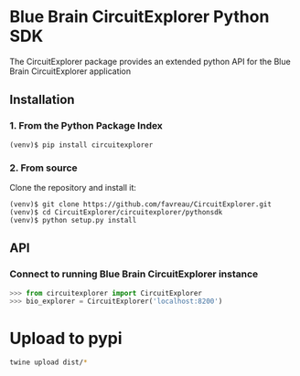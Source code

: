 # Blue Brain CircuitExplorer Python SDK

The CircuitExplorer package provides an extended python API for the Blue Brain CircuitExplorer application

## Installation

### 1. From the Python Package Index

```
(venv)$ pip install circuitexplorer
```

### 2. From source

Clone the repository and install it:

```
(venv)$ git clone https://github.com/favreau/CircuitExplorer.git
(venv)$ cd CircuitExplorer/circuitexplorer/pythonsdk
(venv)$ python setup.py install
```

## API

### Connect to running Blue Brain CircuitExplorer instance

```python
>>> from circuitexplorer import CircuitExplorer
>>> bio_explorer = CircuitExplorer('localhost:8200')
```

# Upload to pypi

```bash
twine upload dist/*
```
